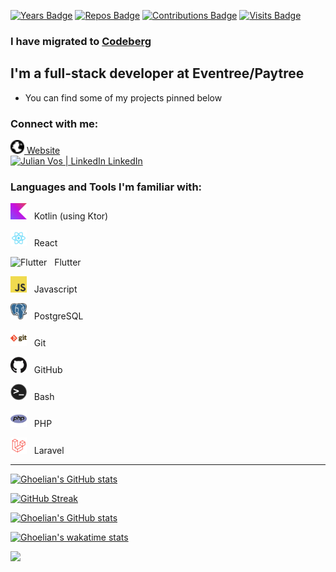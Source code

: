 [![Years Badge](https://badges.strrl.dev/years/Ghoelian)](https://github.com/Ghoelian)
[![Repos Badge](https://badges.strrl.dev/repos/Ghoelian)](https://github.com/Ghoelian?tab=repositories)
[![Contributions Badge](https://badges.strrl.dev/contributions/monthly/Ghoelian)](https://github.com/Ghoelian)
[![Visits Badge](https://badges.strrl.dev/visits/Ghoelian/Ghoelian)](https://github.com/Ghoelian)

<!---
[![](https://komarev.com/ghpvc/?username=Ghoelian&color=brightgreen)](https://github.com/Ghoelian)
--->

### I have migrated to [Codeberg](https://codeberg.org/Ghoelian)

## I'm a full-stack developer at Eventree/Paytree
- You can find some of my projects pinned below

### Connect with me:

[<img alt="julianvos.nl" width="22px" src="https://raw.githubusercontent.com/iconic/open-iconic/master/svg/globe.svg" /> Website][website] <br />
[<img alt="Julian Vos | LinkedIn" width="22px" src="https://cdn.jsdelivr.net/npm/simple-icons@v3/icons/linkedin.svg" /> LinkedIn][linkedin]

### Languages and Tools I'm familiar with:

<img alt="Kotlin" width="26px" src="https://raw.githubusercontent.com/github/explore/4479d2a2c854198cb00160f8593519c14dc3b905/topics/kotlin/kotlin.png" /> &nbsp; Kotlin (using Ktor)

<img alt="React" width="26px" src="https://raw.githubusercontent.com/github/explore/80688e429a7d4ef2fca1e82350fe8e3517d3494d/topics/react/react.png" /> &nbsp; React

<img alt="Flutter" width="26px" src="https://avatars.githubusercontent.com/u/14101776?s=200&v=4" /> &nbsp; Flutter

<img alt="JavaScript" width="26px" src="https://raw.githubusercontent.com/github/explore/80688e429a7d4ef2fca1e82350fe8e3517d3494d/topics/javascript/javascript.png" /> &nbsp; Javascript

<img alt="PostgreSQL" width="26px" src="https://raw.githubusercontent.com/github/explore/80688e429a7d4ef2fca1e82350fe8e3517d3494d/topics/postgresql/postgresql.png" /> &nbsp; PostgreSQL

<img alt="Git" width="26px" src="https://raw.githubusercontent.com/github/explore/80688e429a7d4ef2fca1e82350fe8e3517d3494d/topics/git/git.png" /> &nbsp; Git

<img alt="GitHub" width="26px" src="https://raw.githubusercontent.com/github/explore/78df643247d429f6cc873026c0622819ad797942/topics/github/github.png" /> &nbsp; GitHub

<img alt="Terminal" width="26px" src="https://raw.githubusercontent.com/github/explore/80688e429a7d4ef2fca1e82350fe8e3517d3494d/topics/terminal/terminal.png" /> &nbsp; Bash

<img alt="PHP" width="26px" src="https://raw.githubusercontent.com/github/explore/ccc16358ac4530c6a69b1b80c7223cd2744dea83/topics/php/php.png" /> &nbsp; PHP

<img alt="Laravel" width="26px" src="https://raw.githubusercontent.com/github/explore/56a826d05cf762b2b50ecbe7d492a839b04f3fbf/topics/laravel/laravel.png" /> &nbsp; Laravel

---

[![Ghoelian's GitHub stats](https://github-readme-stats.vercel.app/api?username=Ghoelian&count_private=true&include_all_commits=true&show_icons=true&theme=dark)](https://github.com/anuraghazra/github-readme-stats)

[![GitHub Streak](https://github-readme-streak-stats.herokuapp.com?user=Ghoelian&theme=dark&count_private=true)](https://git.io/streak-stats)

[![Ghoelian's GitHub stats](https://github-readme-stats.vercel.app/api/top-langs?username=Ghoelian&theme=dark&layout=compact)](https://github.com/anuraghazra/github-readme-stats)

[![Ghoelian's wakatime stats](https://github-readme-stats.vercel.app/api/wakatime?username=Ghoelian&theme=dark)](https://github.com/anuraghazra/github-readme-stats)

[website]: https://julianvos.nl
[linkedin]: https://www.linkedin.com/in/julian-vos-b09783150/

![](https://hit.yhype.me/github/profile?user_id=33285224)

